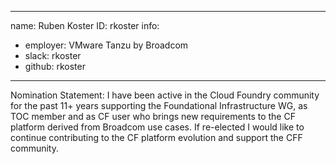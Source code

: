 -------------------------------------------------------------
name: Ruben Koster
ID: rkoster
info:
  - employer: VMware Tanzu by Broadcom
  - slack: rkoster
  - github: rkoster
-------------------------------------------------------------

Nomination Statement: I have been active in the Cloud Foundry community for the past 11+ years supporting the Foundational Infrastructure WG, as TOC member and as CF user who brings new requirements to the CF platform derived from Broadcom use cases. If re-elected I would like to continue contributing to the CF platform evolution and support the CFF community.
